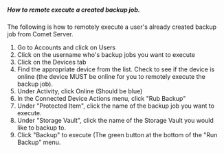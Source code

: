##### How to remote execute a created backup job. 


The following is how to remotely execute a user's already created backup job from Comet Server. 


1) Go to Accounts and click on Users
2) Click on the username who's backup jobs you want to execute
3) Click on the Devices tab
4) Find the appropriate device from the list. Check to see if the device is online (the device MUST be online for you to remotely execute the backup job).
5) Under Activity, click Online (Should be blue)
6) In the Connected Device Actions menu, click "Rub Backup"
7) Under "Protected Item", click the name of the backup job you want to execute. 
8) Under "Storage Vault", click the name of the Storage Vault you would like to backup to. 
9) Click "Backup" to execute (The green button at the bottom of the "Run Backup" menu. 
